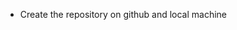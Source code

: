 - Create the repository on github and local machine
<!-- - Initialiaze the repository                             -->
<!-- - node_modules, package.json, package-lock.json          -->
<!-- - Install Express                                        -->
<!-- - Create a server                                        -->
<!-- - Listen to port 7777                                    -->
<!-- - Write request handlers for /test, /dashboard , /hello  -->
<!-- - Install nodemon and update scripts inside package.json -->
<!-- - Difference between carrot (^) vs tilda (~)             -->
<!-- - What are dependencies                                  -->
<!-- - What is the use of -g while npm install nodemon        -->

<!-- EP04:  
- Initialize GIT
- gitignore and add the files to be ignored from changes sorce control -- node_modules
- Create a remote repo in GIThub
- Push all code to remote origin

- Install Postman app and make a workspace/collection and then test API call
- Write logic to handle GET, POST, PATCH, PUT and DELETE API calls and test them on postman

- Explore different kids of roying and use of ?,+,(),* in the routes
- Use of Regex in routes /a/, /.*fly$/
- Go to express documentation and read more about routing
- Reading the query params in the route and reading the dyamic routes.
-->


<!-- EP05 : Middleware &Error Handlers
- Create multiple Route Handlers and play with the code
- next()
- next fucntion and errors along with res.send()
- app.use("/route,rh,[rh2,rh3],rh4,rh5)
- What is a middleware and why do we need it
- How expressjs basically handles request behind the scene
- app.use() vs app.all() difference
- Write a dummy auth middleware for Admin
- Write a dummy auth middleware for all user routes, except  /user/login
- Error handling using app.use("/", (err, req, res, next) => {});
 -->


<!--EP06 - DATABASE, SCHEMA & MODELS/MONGOOSE
- Create a free cluster on mongodb official website (Mongo Atlas)
- Install Mongoose library -- npm i mongoose
- Connect your application to the database  <ConnectionUrl>/devTinder
- Call the connectDB function and connect to database before starting application on 7777 port
- Create a user Schema & user Model
- Create a POST /signup API to add data to database
- Push some documents using API calls from Postman
-->

<!--EP07 - Diving into the APIs
- Difference between the JS Object vs JSON
- Add the express.json middleware to your app
- Make your signup API dynamic to receive data from the end user
- User.findOne() with duplicate email ids, which object returned
- API - GET user by email
- API - FEED API - GET /feed - get all the users from the database
- API - GET userById
- Create a DELETE /user API
- 
-->

<!--EP08 - Data Sanitization and Data Validation
- Explore Schema type options from the documentation
- Add required, unique, min, max, default, trim, minlength
- Create a custom validation function for gender
- Improve the DB Schema - put all appropriate validations on each field in Schema
- Add timestamps to the user schema.
- Data Sanitization - Add API level validations on PATCH request and signup POST API.
- Data Sanitization - Add API validations for each field
- Install Validator from npm
- Explore and Use validator library functions
-->

<!--EP09 - Encypting Passwords
- Validate data in signup API -- create a helper / utility function
- install bcrpt library package
- Create a password hash using bcrypt.hash() and save the user with encrypted password
- Create login API and write the logic
- Compare passwords and throw errors if email or password is invalid
-->

<!--EP10 - Authentication, JWT & Cookies
- Install cookieparser
- Send a dummy cookie to user
- Create GET /profile API and check if you get the cookie back
- Install jsonwebtoken
- In login API, after email and password validation, create a JWT token and send it to user in cookie
- Read the cookie inside your profile API and find the logged in user
- Write your usrAuth middleware
- Add the user Auth middleware in /profile API and a new /sendconnection API
- Set the expiry of JWT token and cookies for 8 hours.
- Create Schema user method to getJWT()
- Create user Schema method to comparePasswords(passwordInputByUser)
-->  

<!--EP11 - Diving into APIs and express router
- Go and explore tinder APIs and Explore the data inside the APIs.
- Create a list of all APIs you can think of in devTinder.
- Group multiple routes under respective routers

- Read documentation for express.router
- Create routes folder for managing auth, profiles, requests routers
- create authRouter, profileRouter, requestRouter
- import these routers in app.js

- Create POST /logout API.
- Create PATCH /profile/edit API.
- Test all APIs.
- Create a PATCH /profile/password API --- Forgot password API.
- Make sure you validate all data in every POST, PATCH APIs.
-->  